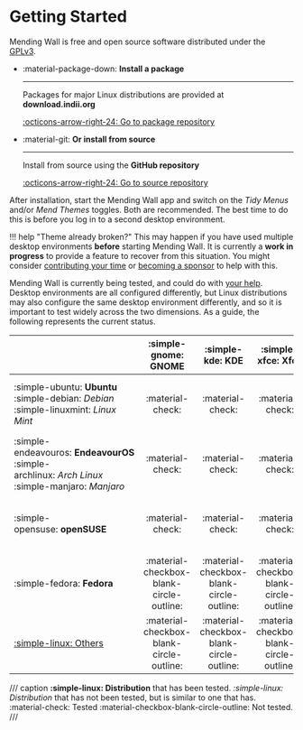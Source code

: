 # Getting Started

Mending Wall is free and open source software distributed under the [GPLv3](https://www.gnu.org/licenses/gpl-3.0.en.html).

<div class="grid cards" markdown>

-   :material-package-down: __Install a package__

    ---

    Packages for major Linux distributions are provided at **download.indii.org**

    [:octicons-arrow-right-24: Go to package repository](https://download.indii.org)

-   :material-git: __Or install from source__

    ---
  
    Install from source using the **GitHub repository**

    [:octicons-arrow-right-24: Go to source repository](https://github.com/lawmurray/mendingwall)

</div>

After installation, start the Mending Wall app and switch on the *Tidy Menus* and/or *Mend Themes* toggles. Both are recommended. The best time to do this is before you log in to a second desktop environment.

!!! help "Theme already broken?"
    This may happen if you have used multiple desktop environments **before** starting Mending Wall. It is currently a **work in progress** to provide a feature to recover from this situation. You might consider [contributing your time](contributing.md) or [becoming a sponsor](https://github.com/sponsors/lawmurray) to help with this.
    
Mending Wall is currently being tested, and could do with [your help](contributing.md). Desktop environments are all configured differently, but Linux distributions may also configure the same desktop environment differently, and so it is important to test widely across the two dimensions. As a guide, the following represents the current status.

|              | :simple-gnome: GNOME | :simple-kde: KDE | :simple-xfce: Xfce | :simple-cinnamon: Cinnamon | [Others](contributing.md) |
| ------------ | :---: | :-: | :--: | :------: | :----: |
| :simple-ubuntu:&nbsp;**Ubuntu**<br/>:simple-debian:&nbsp;*Debian*<br/>:simple-linuxmint:&nbsp;*Linux Mint* | :material-check: | :material-check: | :material-check: | :material-check: | :material-checkbox-blank-circle-outline: |
| :simple-endeavouros:&nbsp;**EndeavourOS**<br/>:simple-archlinux:&nbsp;*Arch&nbsp;Linux*<br/>:simple-manjaro:&nbsp;*Manjaro*| :material-check: | :material-check: |  :material-check: |  :material-check:| :material-checkbox-blank-circle-outline: |
| :simple-opensuse:&nbsp;**openSUSE** | :material-check: | :material-check: | :material-check: | :material-check: | :material-checkbox-blank-circle-outline: |
| :simple-fedora:&nbsp;**Fedora** | :material-checkbox-blank-circle-outline: | :material-checkbox-blank-circle-outline: | :material-checkbox-blank-circle-outline: | :material-checkbox-blank-circle-outline: | :material-checkbox-blank-circle-outline: |
| [:simple-linux: Others](contributing.md) | :material-checkbox-blank-circle-outline: | :material-checkbox-blank-circle-outline: | :material-checkbox-blank-circle-outline: | :material-checkbox-blank-circle-outline: | :material-checkbox-blank-circle-outline: |
/// caption
**:simple-linux: Distribution** that has been tested. *:simple-linux: Distribution* that has not been tested, but is similar to one that has. :material-check: Tested :material-checkbox-blank-circle-outline: Not tested.
///

